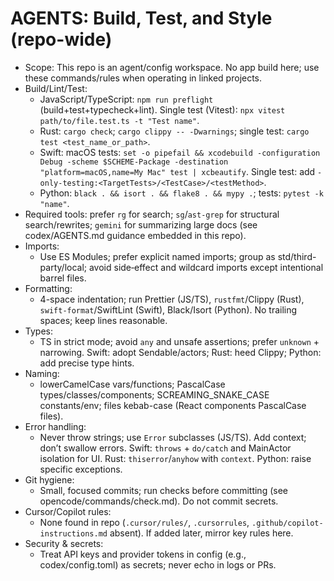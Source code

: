 # AGENTS: Build, Test, and Style (repo-wide)

- Scope: This repo is an agent/config workspace. No app build here; use these commands/rules when operating in linked projects.
- Build/Lint/Test:
  - JavaScript/TypeScript: `npm run preflight` (build+test+typecheck+lint). Single test (Vitest): `npx vitest path/to/file.test.ts -t "Test name"`.
  - Rust: `cargo check`; `cargo clippy -- -Dwarnings`; single test: `cargo test <test_name_or_path>`.
  - Swift: macOS tests: `set -o pipefail && xcodebuild -configuration Debug -scheme $SCHEME-Package -destination "platform=macOS,name=My Mac" test | xcbeautify`. Single test: add `-only-testing:<TargetTests>/<TestCase>/<testMethod>`.
  - Python: `black . && isort . && flake8 . && mypy .`; tests: `pytest -k "name"`.
- Required tools: prefer `rg` for search; `sg`/`ast-grep` for structural search/rewrites; `gemini` for summarizing large docs (see codex/AGENTS.md guidance embedded in this repo).
- Imports:
  - Use ES Modules; prefer explicit named imports; group as std/third-party/local; avoid side‑effect and wildcard imports except intentional barrel files.
- Formatting:
  - 4-space indentation; run Prettier (JS/TS), `rustfmt`/Clippy (Rust), `swift-format`/SwiftLint (Swift), Black/Isort (Python). No trailing spaces; keep lines reasonable.
- Types:
  - TS in strict mode; avoid `any` and unsafe assertions; prefer `unknown` + narrowing. Swift: adopt Sendable/actors; Rust: heed Clippy; Python: add precise type hints.
- Naming:
  - lowerCamelCase vars/functions; PascalCase types/classes/components; SCREAMING_SNAKE_CASE constants/env; files kebab-case (React components PascalCase files).
- Error handling:
  - Never throw strings; use `Error` subclasses (JS/TS). Add context; don’t swallow errors. Swift: `throws` + `do/catch` and MainActor isolation for UI. Rust: `thiserror`/`anyhow` with `context`. Python: raise specific exceptions.
- Git hygiene:
  - Small, focused commits; run checks before committing (see opencode/commands/check.md). Do not commit secrets.
- Cursor/Copilot rules:
  - None found in repo (`.cursor/rules/`, `.cursorrules`, `.github/copilot-instructions.md` absent). If added later, mirror key rules here.
- Security & secrets:
  - Treat API keys and provider tokens in config (e.g., codex/config.toml) as secrets; never echo in logs or PRs.
